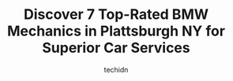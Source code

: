 ---
layout: ampstory
image: https://images.unsplash.com/photo-1594420307817-3b626ca9578a?ixlib=rb-4.0.3&ixid=MnwxMjA3fDB8MHxwaG90by1wYWdlfHx8fGVufDB8fHx8&auto=format&fit=crop&w=640&h=853&q=80
author: techidn
featured: false
description: Looking for reliable and skilled BMW Mechanic in Plattsburgh NY, USA? Your search ends here with the 7 best BMW Mechanic in town. With their expertise and commitment to delivering exceptiona
title: Discover 7 Top-Rated BMW Mechanics in Plattsburgh NY for Superior Car Services
cover:
   title: Discover 7 Top-Rated BMW Mechanics in Plattsburgh NY for Superior Car Services
   subtitle: Rickpate
   background: https://images.unsplash.com/photo-1594420307817-3b626ca9578a?ixlib=rb-4.0.3&ixid=MnwxMjA3fDB8MHxwaG90by1wYWdlfHx8fGVufDB8fHx8&auto=format&fit=crop&w=640&h=853&q=80

pages: 
 - layout: thirds
   top: <h1>#1 Warren Tire Service Center</h1>
   bottom: "<p>We had a bit of an emergency during our vacation over the weekend and Lonnie was able to help us with a rather unique situation and get us back on the road within the hou</p>"
   background: https://www.knot35.com/toplist/wp-content/uploads/2023/06/best-bmw-mechanic-1-in-plattsburgh-ny-1685839411.jpeg
   backgroundblur: true
 - layout: thirds
   top: <h1>#2 City Auto Repair & Sales</h1>
   bottom: "<p>559 State Rte 3, Plattsburgh, NY 12901, United States</p>"
   background: https://www.knot35.com/toplist/wp-content/uploads/2023/06/best-bmw-mechanic-2-in-plattsburgh-ny-1685839411.jpeg
   cta:
      link: https://www.knot35.com/toplist/discover-7-top-rated-bmw-mechanics-in-plattsburgh-ny-for-superior-car-services/
      text: Discover 7 Top-Rated BMW Mechanics in Plattsburgh NY for Superior Car Services
 - layout: thirds
   top: <h1>#3 Auto Barn Collision Center, Inc</h1>
   bottom: "<p>142 Moffitt Rd, Plattsburgh, NY 12901, United States</p>"
   background: https://www.knot35.com/toplist/wp-content/uploads/2023/06/best-bmw-mechanic-3-in-plattsburgh-ny-1685839411.jpeg
   cta:
      link: https://www.knot35.com/toplist/discover-7-top-rated-bmw-mechanics-in-plattsburgh-ny-for-superior-car-services/
      text: Discover 7 Top-Rated BMW Mechanics in Plattsburgh NY for Superior Car Services
 - layout: thirds
   top: <h1>#4 European Autohaus Inc</h1>
   bottom: "<p>167 Carbide Rd, Plattsburgh, NY 12901, United States</p>"
   background: https://images.unsplash.com/photo-1546497974-b213c9efb599?ixlib=rb-4.0.3&ixid=MnwxMjA3fDB8MHxwaG90by1wYWdlfHx8fGVufDB8fHx8&auto=format&fit=crop&w=640&h=853&q=80
   cta:
      link: https://www.knot35.com/toplist/discover-7-top-rated-bmw-mechanics-in-plattsburgh-ny-for-superior-car-services/
      text: Discover 7 Top-Rated BMW Mechanics in Plattsburgh NY for Superior Car Services
 - layout: thirds
   top: <h1>#5 TM Auto Repair Center Inc</h1>
   bottom: "<p>31 Riley Ave, Plattsburgh, NY 12901, United States</p>"
   background: https://images.unsplash.com/photo-1553949345-eb786bb3f7ba?ixlib=rb-4.0.3&ixid=MnwxMjA3fDB8MHxwaG90by1wYWdlfHx8fGVufDB8fHx8&auto=format&fit=crop&w=640&h=853&q=80
   cta:
      link: https://www.knot35.com/toplist/discover-7-top-rated-bmw-mechanics-in-plattsburgh-ny-for-superior-car-services/
      text: Discover 7 Top-Rated BMW Mechanics in Plattsburgh NY for Superior Car Services
 - layout: thirds
   top: <h1>#6 A One Auto Repair Shop</h1>
   bottom: "<p>5159 U.S. Ave, Plattsburgh, NY 12901, United States</p>"
   background: https://images.unsplash.com/photo-1609083590460-7b8cc0ca65f8?ixlib=rb-4.0.3&ixid=MnwxMjA3fDB8MHxwaG90by1wYWdlfHx8fGVufDB8fHx8&auto=format&fit=crop&w=640&h=853&q=80
   cta:
      link: https://www.knot35.com/toplist/discover-7-top-rated-bmw-mechanics-in-plattsburgh-ny-for-superior-car-services/
      text: Discover 7 Top-Rated BMW Mechanics in Plattsburgh NY for Superior Car Services
 - layout: thirds
   top: <h1>#7 Flicks Auto Repair</h1>
   bottom: "<p>390 Rugar St, Plattsburgh, NY 12901, United States</p>"
   background: https://images.unsplash.com/photo-1484589065579-248aad0d8b13?ixlib=rb-4.0.3&ixid=MnwxMjA3fDB8MHxwaG90by1wYWdlfHx8fGVufDB8fHx8&auto=format&fit=crop&w=640&h=853&q=80
   cta:
      link: https://www.knot35.com/toplist/discover-7-top-rated-bmw-mechanics-in-plattsburgh-ny-for-superior-car-services/
      text: Discover 7 Top-Rated BMW Mechanics in Plattsburgh NY for Superior Car Services
 - layout: thirds
   middle: Continue reading...
   background: https://images.unsplash.com/photo-1564951434112-64d74cc2a2d7?ixlib=rb-4.0.3&ixid=MnwxMjA3fDB8MHxwaG90by1wYWdlfHx8fGVufDB8fHx8&auto=format&fit=crop&w=640&h=853&q=80
   cta:
      link: https://www.knot35.com/toplist/discover-7-top-rated-bmw-mechanics-in-plattsburgh-ny-for-superior-car-services/
      text: Discover 7 Top-Rated BMW Mechanics in Plattsburgh NY for Superior Car Services
      
---